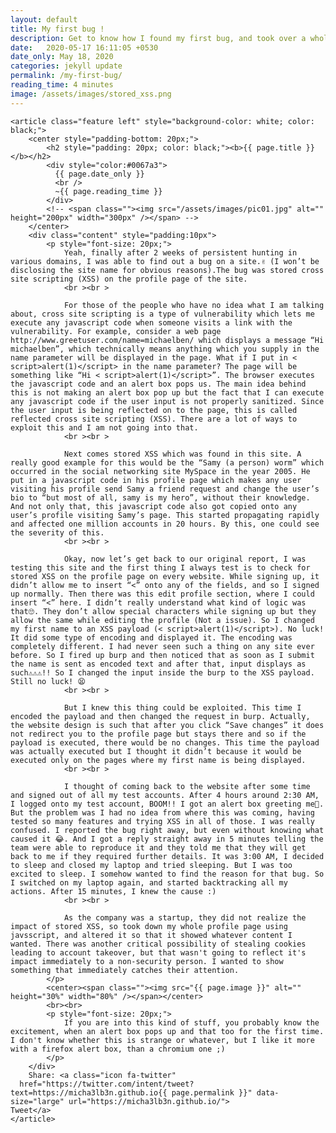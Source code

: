 ```yaml
---
layout: default
title: My first bug !
description: Get to know how I found my first bug, and took over a whole page completely.
date:   2020-05-17 16:11:05 +0530
date_only: May 18, 2020
categories: jekyll update
permalink: /my-first-bug/
reading_time: 4 minutes
image: /assets/images/stored_xss.png
---
```

<head>
  <link rel="stylesheet" href="/assets/css/main1.css">
  <!-- Latest compiled and minified CSS -->
  <link rel="stylesheet" href="https://maxcdn.bootstrapcdn.com/bootstrap/4.4.1/css/bootstrap.min.css">

  <!-- jQuery library -->
  <script src="https://ajax.googleapis.com/ajax/libs/jquery/3.5.1/jquery.min.js"></script>

  <!-- Popper JS -->
  <script src="https://cdnjs.cloudflare.com/ajax/libs/popper.js/1.16.0/umd/popper.min.js"></script>

  <!-- Latest compiled JavaScript -->
  <script src="https://maxcdn.bootstrapcdn.com/bootstrap/4.4.1/js/bootstrap.min.js"></script>

  <title>{{ page.title }}</title>
</head>

<section id="one" class="wrapper style1">
  <div class="inner">
        
    <article class="feature left" style="background-color: white; color: black;">
        <center style="padding-bottom: 20px;">
            <h2 style="padding: 20px; color: black;"><b>{{ page.title }}</b></h2>
            <div style="color:#0067a3">
              {{ page.date_only }}
              <br />
              ~{{ page.reading_time }}
            </div>
            <!-- <span class=""><img src="/assets/images/pic01.jpg" alt="" height="200px" width="300px" /></span> -->
        </center>
        <div class="content" style="padding:10px">
            <p style="font-size: 20px;">
                Yeah, finally after 2 weeks of persistent hunting in various domains, I was able to find out a bug on a site.✌ (I won’t be disclosing the site name for obvious reasons).The bug was stored cross site scripting (XSS) on the profile page of the site.
                <br ><br >

                For those of the people who have no idea what I am talking about, cross site scripting is a type of vulnerability which lets me execute any javascript code when someone visits a link with the vulnerability. For example, consider a web page http://www.greetuser.com/name=michaelben/ which displays a message “Hi michaelben”, which technically means anything which you supply in the name parameter will be displayed in the page. What if I put in < script>alert(1)</script> in the name parameter? The page will be something like “Hi < script>alert(1)</script>”. The browser executes the javascript code and an alert box pops us. The main idea behind this is not making an alert box pop up but the fact that I can execute any javascript code if the user input is not properly sanitized. Since the user input is being reflected on to the page, this is called reflected cross site scripting (XSS). There are a lot of ways to exploit this and I am not going into that.
                <br ><br >

                Next comes stored XSS which was found in this site. A really good example for this would be the “Samy (a person) worm” which occurred in the social networking site MySpace in the year 2005. He put in a javascript code in his profile page which makes any user visiting his profile send Samy a friend request and change the user’s bio to “but most of all, samy is my hero”, without their knowledge. And not only that, this javascript code also got copied onto any user’s profile visiting Samy’s page. This started propagating rapidly and affected one million accounts in 20 hours. By this, one could see the severity of this.
                <br ><br >

                Okay, now let’s get back to our original report, I was testing this site and the first thing I always test is to check for stored XSS on the profile page on every website. While signing up, it didn’t allow me to insert “<” onto any of the fields, and so I signed up normally. Then there was this edit profile section, where I could insert “<” here. I didn’t really understand what kind of logic was that🙄. They don’t allow special characters while signing up but they allow the same while editing the profile (Not a issue). So I changed my first name to an XSS payload (< script>alert(1)</script>). No luck! It did some type of encoding and displayed it. The encoding was completely different. I had never seen such a thing on any site ever before. So I fired up burp and then noticed that as soon as I submit the name is sent as encoded text and after that, input displays as such⚠⚠️⚠️️!! So I changed the input inside the burp to the XSS payload. Still no luck! 😫
                <br ><br >

                But I knew this thing could be exploited. This time I encoded the payload and then changed the request in burp. Actually, the website design is such that after you click “Save changes” it does not redirect you to the profile page but stays there and so if the payload is executed, there would be no changes. This time the payload was actually executed but I thought it didn’t because it would be executed only on the pages where my first name is being displayed.
                <br ><br >

                I thought of coming back to the website after some time and signed out of all my test accounts. After 4 hours around 2:30 AM, I logged onto my test account, BOOM!! I got an alert box greeting me🤑. But the problem was I had no idea from where this was coming, having tested so many features and trying XSS in all of those. I was really confused. I reported the bug right away, but even without knowing what caused it 😂. And I got a reply straight away in 5 minutes telling the team were able to reproduce it and they told me that they will get back to me if they required further details. It was 3:00 AM, I decided to sleep and closed my laptop and tried sleeping. But I was too excited to sleep. I somehow wanted to find the reason for that bug. So I switched on my laptop again, and started backtracking all my actions. After 15 minutes, I knew the cause :)
                <br ><br >

                As the company was a startup, they did not realize the impact of stored XSS, so took down my whole profile page using javsscript, and altered it so that it showed whatever content I wanted. There was another critical possibility of stealing cookies leading to account takeover, but that wasn't going to reflect it's impact immediately to a non-security person. I wanted to show something that immediately catches their attention.
            </p>
            <center><span class=""><img src="{{ page.image }}" alt="" height="30%" width="80%" /></span></center>
            <br><br>
            <p style="font-size: 20px;">
                If you are into this kind of stuff, you probably know the excitement, when an alert box pops up and that too for the first time. I don't know whether this is strange or whatever, but I like it more with a firefox alert box, than a chromium one ;)
            </p>
        </div>
        Share: <a class="icon fa-twitter"
      href="https://twitter.com/intent/tweet?text=https://micha3lb3n.github.io{{ page.permalink }}" data-size="large" url="https://micha3lb3n.github.io/">
    Tweet</a>
    </article>
  </div>
</section>

